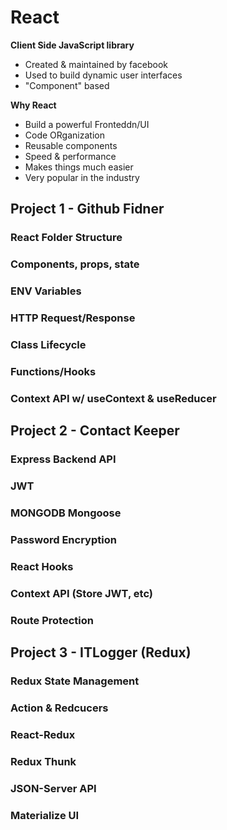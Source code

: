 # React

**Client Side JavaScript library**
 
* Created & maintained by facebook
* Used to build dynamic user interfaces
* "Component" based


**Why React**

* Build a powerful Fronteddn/UI
* Code ORganization
* Reusable components
* Speed & performance
* Makes things much easier
* Very popular in the industry






## Project 1 - Github Fidner

### React Folder Structure

### Components, props, state

### ENV Variables

### HTTP Request/Response

### Class Lifecycle

### Functions/Hooks

### Context API w/ useContext & useReducer



## Project 2 - Contact Keeper

### Express Backend API

### JWT

### MONGODB Mongoose

### Password Encryption

### React Hooks

### Context API (Store JWT, etc)

### Route Protection




## Project 3 - ITLogger (Redux)

### Redux State Management

### Action & Redcucers

### React-Redux

### Redux Thunk

### JSON-Server API

### Materialize UI

